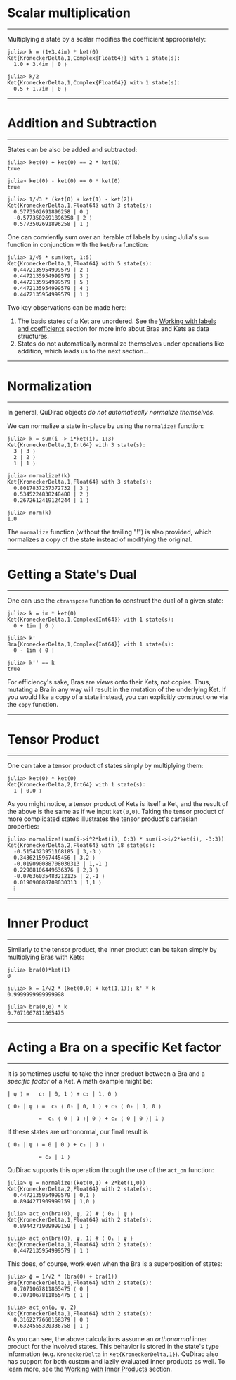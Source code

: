 # Scalar multiplication
---

Multiplying a state by a scalar modifies the coefficient appropriately:

```
julia> k = (1+3.4im) * ket(0)
Ket{KroneckerDelta,1,Complex{Float64}} with 1 state(s):
  1.0 + 3.4im | 0 ⟩

julia> k/2
Ket{KroneckerDelta,1,Complex{Float64}} with 1 state(s):
  0.5 + 1.7im | 0 ⟩
```

---
# Addition and Subtraction
---

States can be also be added and subtracted:

```
julia> ket(0) + ket(0) == 2 * ket(0)
true

julia> ket(0) - ket(0) == 0 * ket(0)
true

julia> 1/√3 * (ket(0) + ket(1) - ket(2))
Ket{KroneckerDelta,1,Float64} with 3 state(s):
  0.5773502691896258 | 0 ⟩
  -0.5773502691896258 | 2 ⟩
  0.5773502691896258 | 1 ⟩
```

One can conviently sum over an iterable of labels by using Julia's `sum` function in conjunction with the `ket`/`bra` function:

```
julia> 1/√5 * sum(ket, 1:5)
Ket{KroneckerDelta,1,Float64} with 5 state(s):
  0.4472135954999579 | 2 ⟩
  0.4472135954999579 | 3 ⟩
  0.4472135954999579 | 5 ⟩
  0.4472135954999579 | 4 ⟩
  0.4472135954999579 | 1 ⟩
```

Two key observations can be made here: 

1. The basis states of a Ket are unordered. See the [Working with labels and coefficients](labels_and_coeffs.md) section for more info about Bras and Kets as data structures.
2. States do not automatically normalize themselves under operations like addition, which leads us to the next section...

---
# Normalization
---

In general, QuDirac objects *do not automatically normalize themselves*.

We can normalize a state in-place by using the `normalize!` function:

```
julia> k = sum(i -> i*ket(i), 1:3)
Ket{KroneckerDelta,1,Int64} with 3 state(s):
  3 | 3 ⟩
  2 | 2 ⟩
  1 | 1 ⟩

julia> normalize!(k)
Ket{KroneckerDelta,1,Float64} with 3 state(s):
  0.8017837257372732 | 3 ⟩
  0.5345224838248488 | 2 ⟩
  0.2672612419124244 | 1 ⟩

julia> norm(k)
1.0
```

The `normalize` function (without the trailing "!") is also provided, which normalizes a copy of the state instead of modifying the original.

---
# Getting a State's Dual
---

One can use the `ctranspose` function to construct the dual of a given state:

```
julia> k = im * ket(0)
Ket{KroneckerDelta,1,Complex{Int64}} with 1 state(s):
  0 + 1im | 0 ⟩

julia> k'
Bra{KroneckerDelta,1,Complex{Int64}} with 1 state(s):
  0 - 1im ⟨ 0 |
  
julia> k'' == k
true
```

For efficiency's sake, Bras are *views* onto their Kets, not copies. Thus, mutating a Bra in any way will result in the mutation of the underlying Ket. If you would like a copy of a state instead, you can explicitly construct one via the `copy` function.

---
# Tensor Product
---

One can take a tensor product of states simply by multiplying them:

```
julia> ket(0) * ket(0)
Ket{KroneckerDelta,2,Int64} with 1 state(s):
  1 | 0,0 ⟩
```

As you might notice, a tensor product of Kets is itself a Ket, and the result
of the above is the same as if we input `ket(0,0)`. Taking the tensor product of 
more complicated states illustrates the tensor product's cartesian properties:

```
julia> normalize!(sum(i->i^2*ket(i), 0:3) * sum(i->i/2*ket(i), -3:3))
Ket{KroneckerDelta,2,Float64} with 18 state(s):
  -0.5154323951168185 | 3,-3 ⟩
  0.3436215967445456 | 3,2 ⟩
  -0.019090088708030313 | 1,-1 ⟩
  0.22908106449636376 | 2,3 ⟩
  -0.07636035483212125 | 2,-1 ⟩
  0.019090088708030313 | 1,1 ⟩
  ⁞
``` 

---
# Inner Product
---

Similarly to the tensor product, the inner product can be taken simply by multiplying Bras with Kets:

```
julia> bra(0)*ket(1)
0

julia> k = 1/√2 * (ket(0,0) + ket(1,1)); k' * k
0.9999999999999998

julia> bra(0,0) * k
0.7071067811865475
```

---
# Acting a Bra on a specific Ket factor
---

It is sometimes useful to take the inner product between a Bra and a *specific factor* of a Ket.
A math example might be:

```
| ψ ⟩ =   c₁ | 0, 1 ⟩ + c₂ | 1, 0 ⟩

⟨ 0₂ | ψ ⟩ =  c₁ ⟨ 0₂ | 0, 1 ⟩ + c₂ ⟨ 0₂ | 1, 0 ⟩

          =  c₁ ⟨ 0 | 1 ⟩| 0 ⟩ + c₂ ⟨ 0 | 0 ⟩| 1 ⟩
```

If these states are orthonormal, our final result is

```
⟨ 0₂ | ψ ⟩ = 0 | 0 ⟩ + c₂ | 1 ⟩ 
          
          = c₂ | 1 ⟩ 
```

QuDirac supports this operation through the use of the `act_on` function:

```
julia> ψ = normalize!(ket(0,1) + 2*ket(1,0))
Ket{KroneckerDelta,2,Float64} with 2 state(s):
  0.4472135954999579 | 0,1 ⟩
  0.8944271909999159 | 1,0 ⟩

julia> act_on(bra(0), ψ, 2) # ⟨ 0₂ | ψ ⟩
Ket{KroneckerDelta,1,Float64} with 2 state(s):
  0.8944271909999159 | 1 ⟩

julia> act_on(bra(0), ψ, 1) # ⟨ 0₁ | ψ ⟩
Ket{KroneckerDelta,1,Float64} with 2 state(s):
  0.4472135954999579 | 1 ⟩
```

This does, of course, work even when the Bra is a superposition of states:

```
julia> ϕ = 1/√2 * (bra(0) + bra(1))
Bra{KroneckerDelta,1,Float64} with 2 state(s):
  0.7071067811865475 ⟨ 0 |
  0.7071067811865475 ⟨ 1 |

julia> act_on(ϕ, ψ, 2)
Ket{KroneckerDelta,1,Float64} with 2 state(s):
  0.3162277660168379 | 0 ⟩
  0.6324555320336758 | 1 ⟩
```

As you can see, the above calculations assume an *orthonormal* inner product for the involved states. This behavior is stored in the state's type information (e.g. `KroneckerDelta` in `Ket{KroneckerDelta,1}`). QuDirac also has support for both custom and lazily evaluated inner products as well. To learn more, see the [Working with Inner Products](inner_products.md) section.
